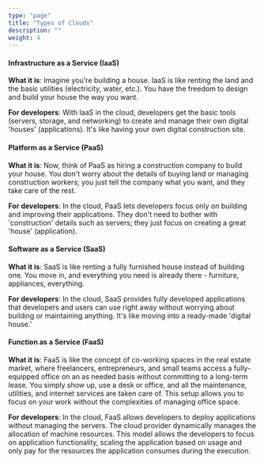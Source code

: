 ```yaml
---
type: "page"
title: "Types of Clouds"
description: ""
weight: 4
---
```


#### Infrastructure as a Service (IaaS)
**What it is**: Imagine you're building a house. IaaS is like renting the land and the basic utilities (electricity, water, etc.). You have the freedom to design and build your house the way you want.

**For developers**: With IaaS in the cloud, developers get the basic tools (servers, storage, and networking) to create and manage their own digital 'houses' (applications). It's like having your own digital construction site.


#### Platform as a Service (PaaS)
**What it is**: Now, think of PaaS as hiring a construction company to build your house. You don't worry about the details of buying land or managing construction workers; you just tell the company what you want, and they take care of the rest.

**For developers**: In the cloud, PaaS lets developers focus only on building and improving their applications. They don't need to bother with 'construction' details such as servers; they just focus on creating a great 'house' (application).

#### Software as a Service (SaaS)
**What it is**: SaaS is like renting a fully furnished house instead of building one. You move in, and everything you need is already there - furniture, appliances, everything.

**For developers**: In the cloud, SaaS provides fully developed applications that developers and users can use right away without worrying about building or maintaining anything. It's like moving into a ready-made 'digital house.'

#### Function as a Service (FaaS)
**What it is**: FaaS is like the concept of co-working spaces in the real estate market, where freelancers, entrepreneurs, and small teams access a fully-equipped office on an as needed basis without committing to a long-term lease. You simply show up, use a desk or office, and all the maintenance, utilities, and internet services are taken care of. This setup allows you to focus on your work without the complexities of managing office space.

**For developers**: In the cloud, FaaS allows developers to deploy applications without managing the servers. The cloud provider dynamically manages the allocation of machine resources. This model allows the developers to focus on application functionality, scaling the application based on usage and only pay for the resources the application consumes during the execution.

